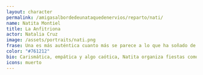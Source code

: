 ```yaml
---
layout: character
permalink: /amigasalbordedeunataquedenervios/reparto/nati/
name: Natita Montiel
title: La Anfitriona
actor: Natalia Cruz
image: /assets/portraits/nati.png
frase: Una es más auténtica cuanto más se parece a lo que ha soñado de sí misma.
color: "#761212"
bio: Carismática, empática y algo caótica, Natita organiza fiestas como quien diseña recuerdos para toda la vida. Sabe combinar a los amigos más improbables, aunque a veces la fiesta se le vaya de las manos. Todos quieren saber cuál será su próximo movimiento. 
icons: muerto
---
```

